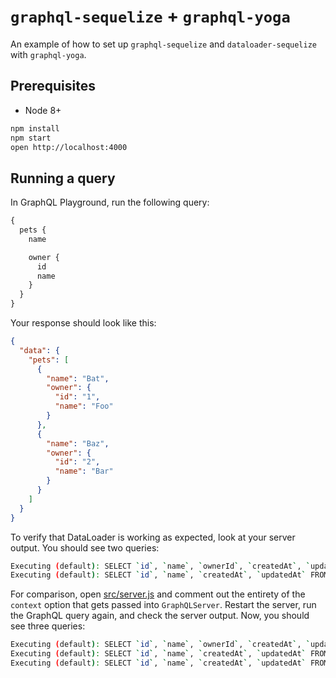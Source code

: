 # `graphql-sequelize` + `graphql-yoga`

An example of how to set up `graphql-sequelize` and `dataloader-sequelize` with `graphql-yoga`.

## Prerequisites

- Node 8+

```bash
npm install
npm start
open http://localhost:4000
```

## Running a query

In GraphQL Playground, run the following query:

```graphql
{
  pets {
    name

    owner {
      id
      name
    }
  }
}
```

Your response should look like this:

```json
{
  "data": {
    "pets": [
      {
        "name": "Bat",
        "owner": {
          "id": "1",
          "name": "Foo"
        }
      },
      {
        "name": "Baz",
        "owner": {
          "id": "2",
          "name": "Bar"
        }
      }
    ]
  }
}
```

To verify that DataLoader is working as expected, look at your server output. You should see two
queries:

```bash
Executing (default): SELECT `id`, `name`, `ownerId`, `createdAt`, `updatedAt` FROM `pets` AS `Pet` ORDER BY `Pet`.`id` ASC;
Executing (default): SELECT `id`, `name`, `createdAt`, `updatedAt` FROM `users` AS `User` WHERE `User`.`id` IN (1, 2);
```

For comparison, open [src/server.js](./src/server.js) and comment out the entirety of the
`context` option that gets passed into `GraphQLServer`. Restart the server, run the
GraphQL query again, and check the server output. Now, you should see three queries:

```bash
Executing (default): SELECT `id`, `name`, `ownerId`, `createdAt`, `updatedAt` FROM `pets` AS `Pet` ORDER BY `Pet`.`id` ASC;
Executing (default): SELECT `id`, `name`, `createdAt`, `updatedAt` FROM `users` AS `User` WHERE `User`.`id` = 1;
Executing (default): SELECT `id`, `name`, `createdAt`, `updatedAt` FROM `users` AS `User` WHERE `User`.`id` = 2;
```
